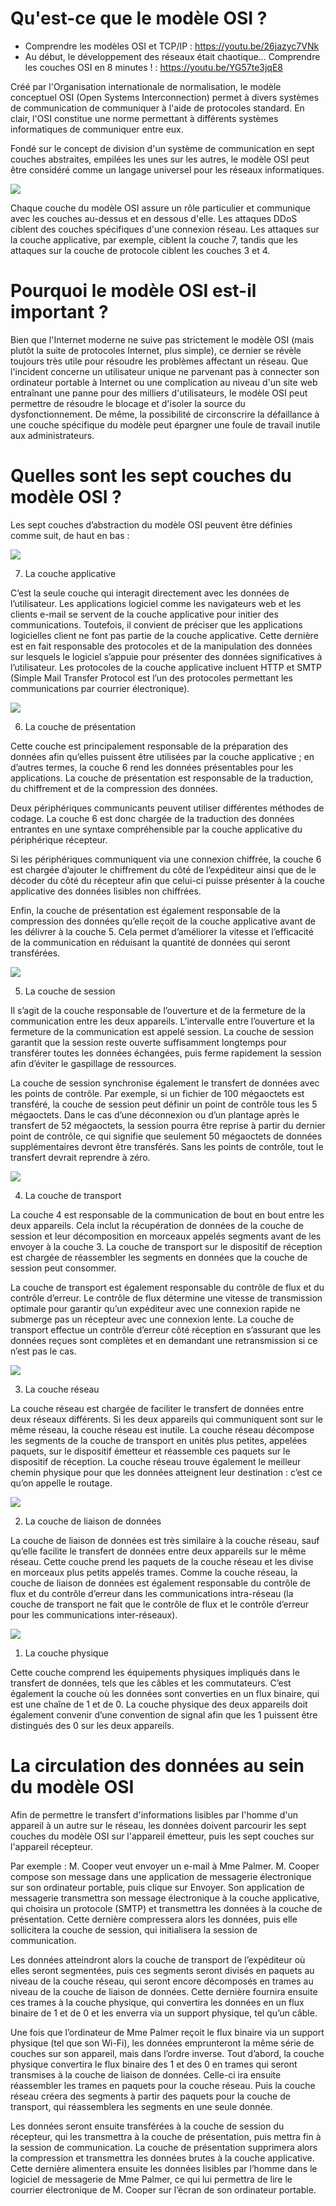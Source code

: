 # Qu'est-ce que le modèle OSI ?

- Comprendre les modèles OSI et TCP/IP : https://youtu.be/26jazyc7VNk
- Au début, le développement des réseaux était chaotique... Comprendre les couches OSI en 8 minutes ! : https://youtu.be/YG57te3jqE8

Créé par l'Organisation internationale de normalisation, le modèle conceptuel OSI (Open Systems Interconnection) permet à divers systèmes de communication de communiquer à l'aide de protocoles standard. En clair, l'OSI constitue une norme permettant à différents systèmes informatiques de communiquer entre eux.

Fondé sur le concept de division d'un système de communication en sept couches abstraites, empilées les unes sur les autres, le modèle OSI peut être considéré comme un langage universel pour les réseaux informatiques.

![](https://www.cloudflare.com/img/learning/ddos/what-is-a-ddos-attack/osi-model-7-layers.svg)

Chaque couche du modèle OSI assure un rôle particulier et communique avec les couches au-dessus et en dessous d'elle. Les attaques DDoS ciblent des couches spécifiques d'une connexion réseau. Les attaques sur la couche applicative, par exemple, ciblent la couche 7, tandis que les attaques sur la couche de protocole ciblent les couches 3 et 4.

# Pourquoi le modèle OSI est-il important ?

Bien que l'Internet moderne ne suive pas strictement le modèle OSI (mais plutôt la suite de protocoles Internet, plus simple), ce dernier se révèle toujours très utile pour résoudre les problèmes affectant un réseau. Que l'incident concerne un utilisateur unique ne parvenant pas à connecter son ordinateur portable à Internet ou une complication au niveau d'un site web entraînant une panne pour des milliers d'utilisateurs, le modèle OSI peut permettre de résoudre le blocage et d'isoler la source du dysfonctionnement. De même, la possibilité de circonscrire la défaillance à une couche spécifique du modèle peut épargner une foule de travail inutile aux administrateurs.

# Quelles sont les sept couches du modèle OSI ?

Les sept couches d’abstraction du modèle OSI peuvent être définies comme suit, de haut en bas :

![](https://cf-assets.www.cloudflare.com/slt3lc6tev37/koKt5UKczRq47xJsexfBV/c1e1b2ab237063354915d16072157bac/7-application-layer.svg)

7. La couche applicative

C’est la seule couche qui interagit directement avec les données de l’utilisateur. Les applications logiciel comme les navigateurs web et les clients e-mail se servent de la couche applicative pour initier des communications. Toutefois, il convient de préciser que les applications logicielles client ne font pas partie de la couche applicative. Cette dernière est en fait responsable des protocoles et de la manipulation des données sur lesquels le logiciel s’appuie pour présenter des données significatives à l’utilisateur. Les protocoles de la couche applicative incluent HTTP et SMTP (Simple Mail Transfer Protocol est l’un des protocoles permettant les communications par courrier électronique).

![](https://cf-assets.www.cloudflare.com/slt3lc6tev37/60dPoRIz0Es5TjDDncEp2M/7ad742131addcbe5dc6baa16a93bf189/6-presentation-layer.svg)

6. La couche de présentation

Cette couche est principalement responsable de la préparation des données afin qu’elles puissent être utilisées par la couche applicative ; en d’autres termes, la couche 6 rend les données présentables pour les applications. La couche de présentation est responsable de la traduction, du chiffrement et de la compression des données.

Deux périphériques communicants peuvent utiliser différentes méthodes de codage. La couche 6 est donc chargée de la traduction des données entrantes en une syntaxe compréhensible par la couche applicative du périphérique récepteur.

Si les périphériques communiquent via une connexion chiffrée, la couche 6 est chargée d’ajouter le chiffrement du côté de l’expéditeur ainsi que de le décoder du côté du récepteur afin que celui-ci puisse présenter à la couche applicative des données lisibles non chiffrées.

Enfin, la couche de présentation est également responsable de la compression des données qu’elle reçoit de la couche applicative avant de les délivrer à la couche 5. Cela permet d’améliorer la vitesse et l’efficacité de la communication en réduisant la quantité de données qui seront transférées.

![](https://cf-assets.www.cloudflare.com/slt3lc6tev37/6jFRnaZSuIMoUzSotZXYbG/cc7a47d2b3f8d3e77b9ffbdb8b8d5280/5-session-layer.svg)

5. La couche de session

Il s’agit de la couche responsable de l’ouverture et de la fermeture de la communication entre les deux appareils. L’intervalle entre l’ouverture et la fermeture de la communication est appelé session. La couche de session garantit que la session reste ouverte suffisamment longtemps pour transférer toutes les données échangées, puis ferme rapidement la session afin d’éviter le gaspillage de ressources.

La couche de session synchronise également le transfert de données avec les points de contrôle. Par exemple, si un fichier de 100 mégaoctets est transféré, la couche de session peut définir un point de contrôle tous les 5 mégaoctets. Dans le cas d’une déconnexion ou d’un plantage après le transfert de 52 mégaoctets, la session pourra être reprise à partir du dernier point de contrôle, ce qui signifie que seulement 50 mégaoctets de données supplémentaires devront être transférés. Sans les points de contrôle, tout le transfert devrait reprendre à zéro.

![](https://cf-assets.www.cloudflare.com/slt3lc6tev37/1MGbIKcfXgTjXgW0KE93xK/64b5aa0b8ebfb14d5f5124867be92f94/4-transport-layer.svg)

4. La couche de transport

La couche 4 est responsable de la communication de bout en bout entre les deux appareils. Cela inclut la récupération de données de la couche de session et leur décomposition en morceaux appelés segments avant de les envoyer à la couche 3. La couche de transport sur le dispositif de réception est chargée de réassembler les segments en données que la couche de session peut consommer.

La couche de transport est également responsable du contrôle de flux et du contrôle d’erreur. Le contrôle de flux détermine une vitesse de transmission optimale pour garantir qu’un expéditeur avec une connexion rapide ne submerge pas un récepteur avec une connexion lente. La couche de transport effectue un contrôle d’erreur côté réception en s’assurant que les données reçues sont complètes et en demandant une retransmission si ce n’est pas le cas.

![](https://cf-assets.www.cloudflare.com/slt3lc6tev37/76JgEjycZl12c90UByKfJA/d6578bcd7b151c489e61f42227a45713/3-network-layer.svg)

3. La couche réseau

La couche réseau est chargée de faciliter le transfert de données entre deux réseaux différents. Si les deux appareils qui communiquent sont sur le même réseau, la couche réseau est inutile. La couche réseau décompose les segments de la couche de transport en unités plus petites, appelées paquets, sur le dispositif émetteur et réassemble ces paquets sur le dispositif de réception. La couche réseau trouve également le meilleur chemin physique pour que les données atteignent leur destination : c’est ce qu’on appelle le routage.

![](https://cf-assets.www.cloudflare.com/slt3lc6tev37/3MR4mPOwaos80t1annw7BG/8ea1c59ccfa1baf6e9738773daa30450/2-data-link-layer.svg)

2. La couche de liaison de données

La couche de liaison de données est très similaire à la couche réseau, sauf qu’elle facilite le transfert de données entre deux appareils sur le même réseau. Cette couche prend les paquets de la couche réseau et les divise en morceaux plus petits appelés trames. Comme la couche réseau, la couche de liaison de données est également responsable du contrôle de flux et du contrôle d’erreur dans les communications intra-réseau (la couche de transport ne fait que le contrôle de flux et le contrôle d’erreur pour les communications inter-réseaux).

![](https://cf-assets.www.cloudflare.com/slt3lc6tev37/3m1ZkcaaBYHoodrEO3brv2/2819c4db294631b5753cd55de0c01bd9/1-physical-layer.svg)

1. La couche physique

Cette couche comprend les équipements physiques impliqués dans le transfert de données, tels que les câbles et les commutateurs. C’est également la couche où les données sont converties en un flux binaire, qui est une chaîne de 1 et de 0. La couche physique des deux appareils doit également convenir d’une convention de signal afin que les 1 puissent être distingués des 0 sur les deux appareils.

# La circulation des données au sein du modèle OSI

Afin de permettre le transfert d'informations lisibles par l'homme d'un appareil à un autre sur le réseau, les données doivent parcourir les sept couches du modèle OSI sur l'appareil émetteur, puis les sept couches sur l'appareil récepteur.

Par exemple : M. Cooper veut envoyer un e-mail à Mme Palmer. M. Cooper compose son message dans une application de messagerie électronique sur son ordinateur portable, puis clique sur Envoyer. Son application de messagerie transmettra son message électronique à la couche applicative, qui choisira un protocole (SMTP) et transmettra les données à la couche de présentation. Cette dernière compressera alors les données, puis elle sollicitera la couche de session, qui initialisera la session de communication.

Les données atteindront alors la couche de transport de l’expéditeur où elles seront segmentées, puis ces segments seront divisés en paquets au niveau de la couche réseau, qui seront encore décomposés en trames au niveau de la couche de liaison de données. Cette dernière fournira ensuite ces trames à la couche physique, qui convertira les données en un flux binaire de 1 et de 0 et les enverra via un support physique, tel qu’un câble.

Une fois que l’ordinateur de Mme Palmer reçoit le flux binaire via un support physique (tel que son Wi-Fi), les données emprunteront la même série de couches sur son appareil, mais dans l’ordre inverse. Tout d’abord, la couche physique convertira le flux binaire des 1 et des 0 en trames qui seront transmises à la couche de liaison de données. Celle-ci ira ensuite réassembler les trames en paquets pour la couche réseau. Puis la couche réseau créera des segments à partir des paquets pour la couche de transport, qui réassemblera les segments en une seule donnée.

Les données seront ensuite transférées à la couche de session du récepteur, qui les transmettra à la couche de présentation, puis mettra fin à la session de communication. La couche de présentation supprimera alors la compression et transmettra les données brutes à la couche applicative. Cette dernière alimentera ensuite les données lisibles par l’homme dans le logiciel de messagerie de Mme Palmer, ce qui lui permettra de lire le courrier électronique de M. Cooper sur l’écran de son ordinateur portable.